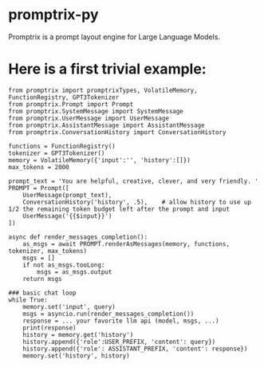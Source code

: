 # promptrix-py
Promptrix is a prompt layout engine for Large Language Models.

# Here is a first trivial example:

    from promptrix import promptrixTypes, VolatileMemory, FunctionRegistry, GPT3Tokenizer
    from promptrix.Prompt import Prompt
    from promptrix.SystemMessage import SystemMessage
    from promptrix.UserMessage import UserMessage
    from promptrix.AssistantMessage import AssistantMessage
    from promptrix.ConversationHistory import ConversationHistory

    functions = FunctionRegistry()
    tokenizer = GPT3Tokenizer()
    memory = VolatileMemory({'input':'', 'history':[]})
    max_tokens = 2000

    prompt_text = 'You are helpful, creative, clever, and very friendly. '
    PROMPT = Prompt([
        UserMessage(prompt_text),
        ConversationHistory('history', .5),    # allow history to use up 1/2 the remaining token budget left after the prompt and input 
        UserMessage('{{$input}}')
    ])

    async def render_messages_completion():
        as_msgs = await PROMPT.renderAsMessages(memory, functions, tokenizer, max_tokens)
        msgs = []
        if not as_msgs.tooLong:
            msgs = as_msgs.output
        return msgs

    ### basic chat loop
    while True:
        memory.set('input', query)
        msgs = asyncio.run(render_messages_completion())
        response = ... your favorite llm api (model, msgs, ...)
        print(response)
        history = memory.get('history')
        history.append({'role':USER_PREFIX, 'content': query})
        history.append({'role': ASSISTANT_PREFIX, 'content': response})
        memory.set('history', history)
 
